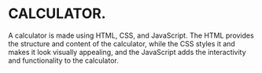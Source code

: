 # CALCULATOR.
A calculator is made using HTML, CSS, and JavaScript. The HTML provides the structure and content of the calculator, while the CSS styles it and makes it look visually appealing, and the JavaScript adds the interactivity and functionality to the calculator.
